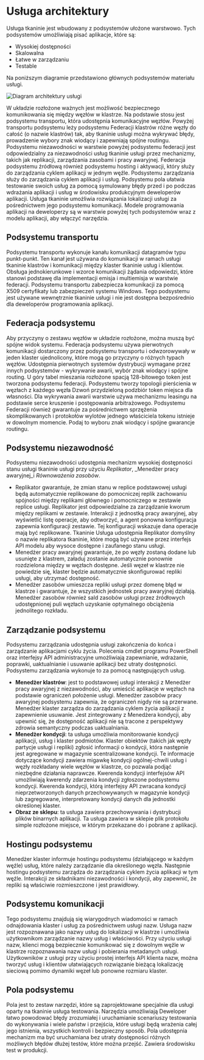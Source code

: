 <properties
   pageTitle="Usługa architektury | Microsoft Azure"
   description="Usługa jest używany do tworzenia aplikacji skalowalna, wiarygodnych i łatwo zarządzane dla chmury platformy systemów dystrybucji. W tym artykule przedstawiono architektura tkaninie usługi."
   services="service-fabric"
   documentationCenter=".net"
   authors="rishirsinha"
   manager="timlt"
   editor="rishirsinha"/>

<tags
   ms.service="service-fabric"
   ms.devlang="dotnet"
   ms.topic="article"
   ms.tgt_pltfrm="NA"
   ms.workload="NA"
   ms.date="06/09/2016"
   ms.author="rsinha"/>

# <a name="service-fabric-architecture"></a>Usługa architektury

Usługa tkaninie jest wbudowany z podsystemów ułożone warstwowo. Tych podsystemów umożliwiają pisać aplikacje, które są:

* Wysokiej dostępności
* Skalowalna
* Łatwe w zarządzaniu
* Testable

Na poniższym diagramie przedstawiono głównych podsystemów materiału usługi.

![Diagram architektury usługi](media/service-fabric-architecture/service-fabric-architecture.png)

W układzie rozłożone ważnych jest możliwość bezpiecznego komunikowania się między węzłów w klastrze. Na podstawie stosu jest podsystemu transportu, która udostępnia komunikacyjne węzłów. Powyżej transportu podsystemu leży podsystemu Federacji klastrów różne węzły do całość (o nazwie klastrów) tak, aby tkaninie usługi można wykrywać błędy, prowadzenie wybory znak wiodący i zapewniają spójne routingu. Podsystemu niezawodności w warstwie powyżej podsystemu federacji jest odpowiedzialny za niezawodności usług tkaninie usługi przez mechanizmy, takich jak replikacji, zarządzania zasobami i pracy awaryjnej. Federacja podsystemu źródłową również podsystemu hosting i aktywacji, który służy do zarządzania cyklem aplikacji w jednym węźle. Podsystemu zarządzania służy do zarządzania cyklem aplikacji i usług. Podsystemu pola ułatwia testowanie swoich usług za pomocą symulowany błędy przed i po podczas wdrażania aplikacji i usług w środowisku produkcyjnym deweloperów aplikacji. Usługa tkaninie umożliwia rozwiązania lokalizacji usługi za pośrednictwem jego podsystemu komunikacji. Modele programowania aplikacji na deweloperzy są w warstwie powyżej tych podsystemów wraz z modelu aplikacji, aby włączyć narzędzia.

## <a name="transport-subsystem"></a>Podsystemu transportu
Podsystemu transportu wykonuje kanału komunikacji datagramów typu punkt-punkt. Ten kanał jest używana do komunikacji w ramach usługi tkaninie klastrów i komunikacji między klaster tkaninie usług i klientów. Obsługa jednokierunkowe i wzorce komunikacji żądania odpowiedzi, które stanowi podstawę dla implementacji emisja i multiemisja w warstwie federacji. Podsystemu transportu zabezpiecza komunikacji za pomocą X509 certyfikaty lub zabezpieczeń systemu Windows. Tego podsystemu jest używane wewnętrznie tkaninie usługi i nie jest dostępna bezpośrednio dla deweloperów programowania aplikacji.

## <a name="federation-subsystem"></a>Federacja podsystemu
Aby przyczyny o zestawu węzłów w układzie rozłożone, można muszą być spójne widok systemu. Federacja podsystemu używa pierwotnych komunikacji dostarczony przez podsystemu transportu i odwzorowywały w jeden klaster ujednolicony, które mogą go przyczyny o różnych typach węzłów. Udostępnia pierwotnych systemów dystrybucji wymagane przez innych podsystemów - wykrywanie awarii, wybór znak wiodący i spójne routing. U góry tabel mieszania rozłożone spacją 128-bitowego token jest tworzona podsystemu federacji. Podsystemu tworzy topologii pierścienia w węzłach z każdego węzła Dzwoń przydzieloną podzbiór token miejsca dla własności. Dla wykrywania awarii warstwie używa mechanizmu leasingu na podstawie serce kruszenie i postępowania arbitrażowego. Podsystemu Federacji również gwarantuje za pośrednictwem sprzężenia skomplikowanych i protokołów wylotów jednego właściciela tokenu istnieje w dowolnym momencie. Podaj to wyboru znak wiodący i spójne gwarancje routingu.

## <a name="reliability-subsystem"></a>Podsystemu niezawodność
Podsystemu niezawodności udostępnia mechanizm wysokiej dostępności stanu usługi tkaninie usługi przy użyciu _Replikator_, _Menedżer pracy awaryjnej_i _Równoważenia zasobów_.

* Replikator gwarantuje, że zmian stanu w replice podstawowej usługi będą automatycznie replikowane do pomocniczej replik zachowaniu spójności między replikami głównego i pomocniczego w zestawie replice usługi. Replikator jest odpowiedzialne za zarządzanie kworum między replikami w zestawie. Interakcji z jednostką pracy awaryjnej, aby wyświetlić listę operacje, aby odtworzyć, a agent ponowna konfiguracja zapewnia konfiguracji zestawie. Tej konfiguracji wskazuje dana operacje mają być replikowane. Tkaninie Usługa udostępnia Replikator domyślny o nazwie replikatora tkaninie, które mogą być używane przez interfejs API modelu aby wysoce dostępne i zaufanego stanu usługi.
* Menedżer pracy awaryjnej gwarantuje, że po węzły zostaną dodane lub usunięte z klastrem, załaduj zostanie automatycznie ponownie rozdzielona między w węzłach dostępne. Jeśli węzeł w klastrze nie powiedzie się, klaster będzie automatycznie skonfigurować repliki usługi, aby utrzymać dostępność.
* Menedżer zasobów umieszcza repliki usługi przez domenę błąd w klastrze i gwarantuje, że wszystkich jednostek pracy awaryjnej działają. Menedżer zasobów również sald zasobów usługi przez źródłowych udostępnionej puli węzłach uzyskanie optymalnego obciążenia jednolitego rozkładu.

## <a name="management-subsystem"></a>Zarządzanie podsystemu
Podsystemu zarządzania udostępnia usługi zakończenia do końca i zarządzanie aplikacjami cyklu życia. Polecenia cmdlet programu PowerShell oraz interfejsy API administracyjne umożliwiają zapewnianie, wdrażanie, poprawki, uaktualnianie i usuwanie aplikacji bez utraty dostępności. Podsystemu zarządzania wykonuje to za pomocą następujących usług.

* **Menedżer klastrów**: jest to podstawowej usługi interakcji z Menedżer pracy awaryjnej z niezawodności, aby umieścić aplikacje w węzłach na podstawie ograniczeń położenie usługi. Menedżer zasobów pracy awaryjnej podsystemu zapewnia, że ograniczeń nigdy nie są przerwane. Menedżer klaster zarządza do zarządzania cyklem życia aplikacji z zapewnienie usuwanie. Jest zintegrowany z Menedżera kondycji, aby upewnić się, że dostępność aplikacji nie są tracone z perspektywy zdrowia semantyczny podczas uaktualniania.
* **Menedżer kondycji**: ta usługa umożliwia monitorowanie kondycji aplikacji, usług i klaster podmiotów. Klaster obiektów (takich jak węzły partycje usługi i repliki) zgłosić informacji o kondycji, która następnie jest agregowane w magazynie scentralizowane kondycji. Te informacje dotyczące kondycji zawiera migawkę kondycji ogólnej-chwili usług i węzły rozkładany wiele węzłów w klastrze, co pozwala podjąć niezbędne działania naprawcze. Kwerenda kondycji interfejsów API umożliwiają kwerendy zdarzenia kondycji zgłoszone podsystemu kondycji. Kwerenda kondycji, którą interfejsy API zwracana kondycji nieprzetworzonych danych przechowywanych w magazynie kondycji lub zagregowane, interpretowany kondycji danych dla jednostki określonej klaster.
* **Obraz ze sklepu**: ta usługa zawiera przechowywania i dystrybucji plików binarnych aplikacji. Ta usługa zawiera w sklepie plik protokołu simple rozłożone miejsce, w którym przekazane do i pobrane z aplikacji.


## <a name="hosting-subsystem"></a>Hostingu podsystemu
Menedżer klaster informuje hostingu podsystemu (działającego w każdym węźle) usług, które należy zarządzanie dla określonego węzła. Następnie hostingu podsystemu zarządza do zarządzania cyklem życia aplikacji w tym węźle. Interakcji ze składnikami niezawodności i kondycji, aby zapewnić, że repliki są właściwie rozmieszczone i jest prawidłowy.

## <a name="communication-subsystem"></a>Podsystemu komunikacji
Tego podsystemu znajdują się wiarygodnych wiadomości w ramach odnajdowania klaster i usług za pośrednictwem usługi nazw. Usługa nazw jest rozpoznawana jako nazwy usług do lokalizacji w klastrze i umożliwia użytkownikom zarządzanie nazwy usług i właściwości. Przy użyciu usługi nazw, klienci mogą bezpiecznie komunikować się z dowolnym węźle w klastrze rozpoznawania nazw usługi i pobierania metadanych usługi. Użytkowników z usługi przy użyciu prostej interfejs API klienta nazw, można tworzyć usług i klientów ułatwiających rozwiązanie bieżącą lokalizację sieciową pomimo dynamiki węzeł lub ponowne rozmiaru klaster.

## <a name="testability-subsystem"></a>Pola podsystemu
Pola jest to zestaw narzędzi, które są zaprojektowane specjalnie dla usługi oparty na tkaninie usługa testowania. Narzędzia umożliwiają Deweloper łatwo powodować błędy zrozumiałej i uruchamianie scenariuszy testowania do wykonywania i wiele państw i przejścia, które usługi będą wrażenia całej jego istnienia, wszystkich kontroli i bezpieczny sposób. Pola udostępnia mechanizm ma być uruchamiana bez utraty dostępności różnych możliwych błędów dłużej testów, które można przejść. Zawiera środowisku test w produkcji.
